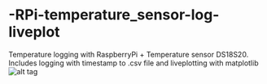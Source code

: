 # -RPi-temperature_sensor-log-liveplot

Temperature logging with RaspberryPi + Temperature sensor DS18S20. Includes logging with timestamp to .csv file and liveplotting with matplotlib
![alt tag](http://imgur.com/a/JAZ7e)
